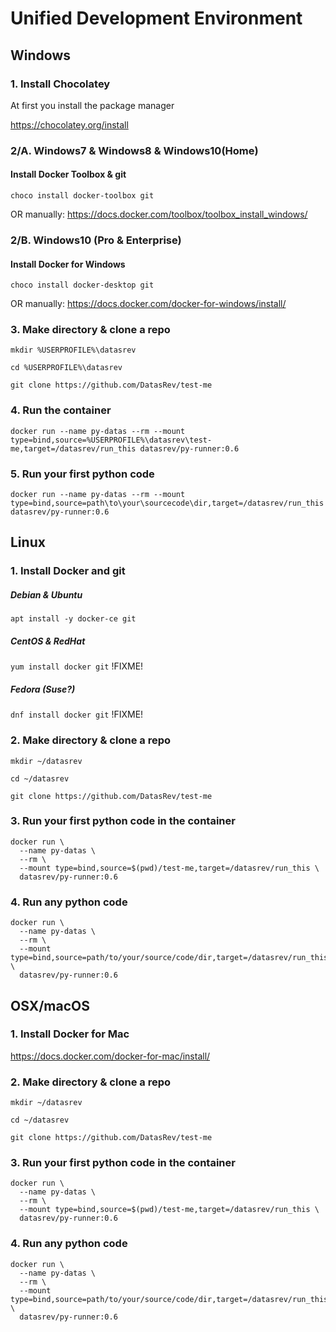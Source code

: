 # Unified Development Environment


## Windows

### 1. Install Chocolatey
At first you install the package manager

https://chocolatey.org/install

### 2/A. Windows7 & Windows8 & Windows10(Home)

#### Install Docker Toolbox & git
`choco install docker-toolbox git`

OR manually:
https://docs.docker.com/toolbox/toolbox_install_windows/

### 2/B. Windows10 (Pro & Enterprise)

#### Install Docker for Windows
`choco install docker-desktop git`

OR manually:
https://docs.docker.com/docker-for-windows/install/

### 3. Make directory & clone a repo
`mkdir %USERPROFILE%\datasrev`

`cd %USERPROFILE%\datasrev`

`git clone https://github.com/DatasRev/test-me`

### 4. Run the container
`docker run --name py-datas --rm --mount type=bind,source=%USERPROFILE%\datasrev\test-me,target=/datasrev/run_this datasrev/py-runner:0.6`

### 5. Run your first python code
`docker run --name py-datas --rm --mount type=bind,source=path\to\your\sourcecode\dir,target=/datasrev/run_this datasrev/py-runner:0.6`

## Linux

### 1. Install Docker and git
##### Debian & Ubuntu
`apt install -y docker-ce git`

##### CentOS & RedHat
`yum install docker git` !FIXME!

##### Fedora (Suse?)
`dnf install docker git` !FIXME!

### 2. Make directory & clone a repo
`mkdir ~/datasrev`

`cd ~/datasrev`

`git clone https://github.com/DatasRev/test-me`

### 3. Run your first python code in the container
```
docker run \
  --name py-datas \
  --rm \
  --mount type=bind,source=$(pwd)/test-me,target=/datasrev/run_this \
  datasrev/py-runner:0.6
  ```
  

### 4. Run any python code
```
docker run \
  --name py-datas \
  --rm \
  --mount type=bind,source=path/to/your/source/code/dir,target=/datasrev/run_this \
  datasrev/py-runner:0.6
```


## OSX/macOS

### 1. Install Docker for Mac
https://docs.docker.com/docker-for-mac/install/

### 2. Make directory & clone a repo
`mkdir ~/datasrev`

`cd ~/datasrev`

`git clone https://github.com/DatasRev/test-me`

### 3. Run your first python code in the container
```
docker run \
  --name py-datas \
  --rm \
  --mount type=bind,source=$(pwd)/test-me,target=/datasrev/run_this \
  datasrev/py-runner:0.6
```

### 4. Run any python code
```
docker run \
  --name py-datas \
  --rm \
  --mount type=bind,source=path/to/your/source/code/dir,target=/datasrev/run_this \
  datasrev/py-runner:0.6
```
